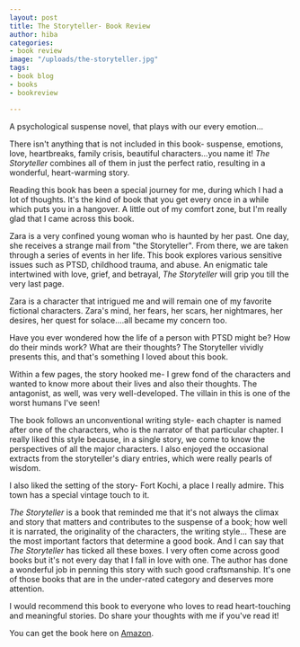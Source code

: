 ```yaml
---
layout: post
title: The Storyteller- Book Review
author: hiba
categories:
- book review
image: "/uploads/the-storyteller.jpg"
tags:
- book blog
- books
- bookreview

---
```

A psychological suspense novel, that plays with our every emotion...

There isn't anything that is not included in this book- suspense, emotions, love, heartbreaks, family crisis, beautiful characters...you name it! _The Storyteller_ combines all of them in just the perfect ratio, resulting in a wonderful, heart-warming story. 

Reading this book has been a special journey for me, during which I had a lot of thoughts. It's the kind of book that you get every once in a while which puts you in a hangover. A little out of my comfort zone, but I'm really glad that I came across this book.

Zara is a very confined young woman who is haunted by her past. One day, she receives a strange mail from "the Storyteller". From there, we are taken through a series of events in her life. This book explores various sensitive issues such as PTSD, childhood trauma, and abuse. An enigmatic tale intertwined with love, grief, and betrayal, _The Storyteller_ will grip you till the very last page.

Zara is a character that intrigued me and will remain one of my favorite fictional characters. Zara's mind, her fears, her scars, her nightmares, her desires, her quest for solace....all became my concern too.

Have you ever wondered how the life of a person with PTSD might be? How do their minds work? What are their thoughts? The Storyteller vividly presents this, and that's something I loved about this book.

Within a few pages, the story hooked me- I grew fond of the characters and wanted to know more about their lives and also their thoughts. The antagonist, as well, was very well-developed. The villain in this is one of the worst humans I've seen!

The book follows an unconventional writing style- each chapter is named after one of the characters, who is the narrator of that particular chapter. I really liked this style because, in a single story, we come to know the perspectives of all the major characters. I also enjoyed the occasional extracts from the storyteller's diary entries, which were really pearls of wisdom.

I also liked the setting of the story- Fort Kochi, a place I really admire. This town has a special vintage touch to it.

_The Storyteller_ is a book that reminded me that it's not always the climax and story that matters and contributes to the suspense of a book; how well it is narrated, the originality of the characters, the writing style... These are the most important factors that determine a good book. And I can say that _The Storyteller_ has ticked all these boxes. I very often come across good books but it's not every day that I fall in love with one. The author has done a wonderful job in penning this story with such good craftsmanship. It's one of those books that are in the under-rated category and deserves more attention.

I would recommend this book to everyone who loves to read heart-touching and meaningful stories. Do share your thoughts with me if you've read it!

You can get the book here on [Amazon](https://www.amazon.in/STORYTELLER-Sana-Rose/dp/8194770203/ref=sr_1_1?dchild=1&keywords=the+storyteller+sana+rose&qid=1605952633&sr=8-1 "The Storyteller by Sana Rose").